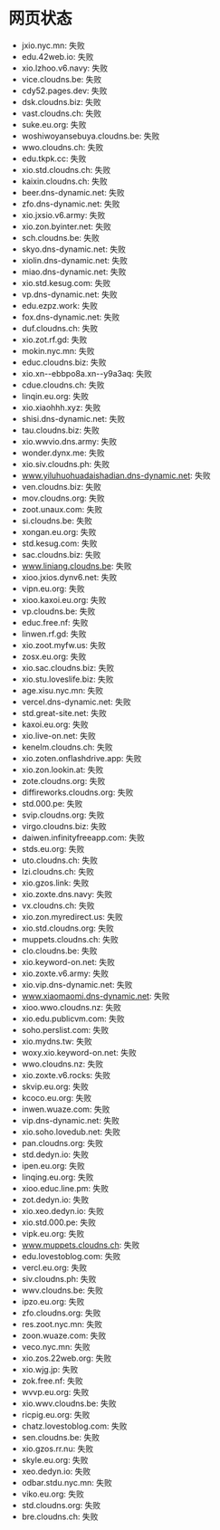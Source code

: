 # 网页状态
- jxio.nyc.mn: 失败
- edu.42web.io: 失败
- xio.lzhoo.v6.navy: 失败
- vice.cloudns.be: 失败
- cdy52.pages.dev: 失败
- dsk.cloudns.biz: 失败
- vast.cloudns.ch: 失败
- suke.eu.org: 失败
- woshiwoyansebuya.cloudns.be: 失败
- wwo.cloudns.ch: 失败
- edu.tkpk.cc: 失败
- xio.std.cloudns.ch: 失败
- kaixin.cloudns.ch: 失败
- beer.dns-dynamic.net: 失败
- zfo.dns-dynamic.net: 失败
- xio.jxsio.v6.army: 失败
- xio.zon.byinter.net: 失败
- sch.cloudns.be: 失败
- skyo.dns-dynamic.net: 失败
- xiolin.dns-dynamic.net: 失败
- miao.dns-dynamic.net: 失败
- xio.std.kesug.com: 失败
- vp.dns-dynamic.net: 失败
- edu.ezpz.work: 失败
- fox.dns-dynamic.net: 失败
- duf.cloudns.ch: 失败
- xio.zot.rf.gd: 失败
- mokin.nyc.mn: 失败
- educ.cloudns.biz: 失败
- xio.xn--ebbpo8a.xn--y9a3aq: 失败
- cdue.cloudns.ch: 失败
- linqin.eu.org: 失败
- xio.xiaohhh.xyz: 失败
- shisi.dns-dynamic.net: 失败
- tau.cloudns.biz: 失败
- xio.wwvio.dns.army: 失败
- wonder.dynx.me: 失败
- xio.siv.cloudns.ph: 失败
- www.yiluhuohuadaishadian.dns-dynamic.net: 失败
- ven.cloudns.biz: 失败
- mov.cloudns.org: 失败
- zoot.unaux.com: 失败
- si.cloudns.be: 失败
- xongan.eu.org: 失败
- std.kesug.com: 失败
- sac.cloudns.biz: 失败
- www.liniang.cloudns.be: 失败
- xioo.jxios.dynv6.net: 失败
- vipn.eu.org: 失败
- xioo.kaxoi.eu.org: 失败
- vp.cloudns.be: 失败
- educ.free.nf: 失败
- linwen.rf.gd: 失败
- xio.zoot.myfw.us: 失败
- zosx.eu.org: 失败
- xio.sac.cloudns.biz: 失败
- xio.stu.loveslife.biz: 失败
- age.xisu.nyc.mn: 失败
- vercel.dns-dynamic.net: 失败
- std.great-site.net: 失败
- kaxoi.eu.org: 失败
- xio.live-on.net: 失败
- kenelm.cloudns.ch: 失败
- xio.zoten.onflashdrive.app: 失败
- xio.zon.lookin.at: 失败
- zote.cloudns.org: 失败
- diffireworks.cloudns.org: 失败
- std.000.pe: 失败
- svip.cloudns.org: 失败
- virgo.cloudns.biz: 失败
- daiwen.infinityfreeapp.com: 失败
- stds.eu.org: 失败
- uto.cloudns.ch: 失败
- lzi.cloudns.ch: 失败
- xio.gzos.link: 失败
- xio.zoxte.dns.navy: 失败
- vx.cloudns.ch: 失败
- xio.zon.myredirect.us: 失败
- xio.std.cloudns.org: 失败
- muppets.cloudns.ch: 失败
- clo.cloudns.be: 失败
- xio.keyword-on.net: 失败
- xio.zoxte.v6.army: 失败
- xio.vip.dns-dynamic.net: 失败
- www.xiaomaomi.dns-dynamic.net: 失败
- xioo.wwo.cloudns.nz: 失败
- xio.edu.publicvm.com: 失败
- soho.perslist.com: 失败
- xio.mydns.tw: 失败
- woxy.xio.keyword-on.net: 失败
- wwo.cloudns.nz: 失败
- xio.zoxte.v6.rocks: 失败
- skvip.eu.org: 失败
- kcoco.eu.org: 失败
- inwen.wuaze.com: 失败
- vip.dns-dynamic.net: 失败
- xio.soho.lovedub.net: 失败
- pan.cloudns.org: 失败
- std.dedyn.io: 失败
- ipen.eu.org: 失败
- linqing.eu.org: 失败
- xioo.educ.line.pm: 失败
- zot.dedyn.io: 失败
- xio.xeo.dedyn.io: 失败
- xio.std.000.pe: 失败
- vipk.eu.org: 失败
- www.muppets.cloudns.ch: 失败
- edu.lovestoblog.com: 失败
- vercl.eu.org: 失败
- siv.cloudns.ph: 失败
- wwv.cloudns.be: 失败
- ipzo.eu.org: 失败
- zfo.cloudns.org: 失败
- res.zoot.nyc.mn: 失败
- zoon.wuaze.com: 失败
- veco.nyc.mn: 失败
- xio.zos.22web.org: 失败
- xio.wjg.jp: 失败
- zok.free.nf: 失败
- wvvp.eu.org: 失败
- xio.wwv.cloudns.be: 失败
- ricpig.eu.org: 失败
- chatz.lovestoblog.com: 失败
- sen.cloudns.be: 失败
- xio.gzos.rr.nu: 失败
- skyle.eu.org: 失败
- xeo.dedyn.io: 失败
- odbar.stdu.nyc.mn: 失败
- viko.eu.org: 失败
- std.cloudns.org: 失败
- bre.cloudns.ch: 失败
